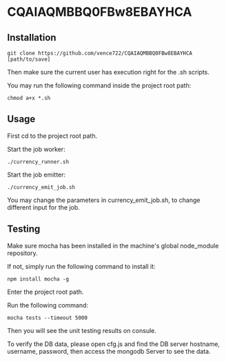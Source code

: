 # CQAIAQMBBQ0FBw8EBAYHCA

Installation
-----

```
git clone https://github.com/vence722/CQAIAQMBBQ0FBw8EBAYHCA [path/to/save]
```

Then make sure the current user has execution right for the .sh scripts.

You may run the following command inside the project root path:
```
chmod a+x *.sh
```

Usage
-----

First cd to the project root path.

Start the job worker:
```
./currency_runner.sh
```

Start the job emitter:
```
./currency_emit_job.sh
```

You may change the parameters in currency_emit_job.sh, to change different input for the job.

Testing
-----

Make sure mocha has been installed in the machine's global node_module repository.

If not, simply run the following command to install it:
```
npm install mocha -g
```

Enter the project root path.

Run the following command:
```
mocha tests --timeout 5000
```

Then you will see the unit testing results on consule.

To verify the DB data, please open cfg.js and find the DB server hostname, username, password, then access the mongodb Server to see the data.
